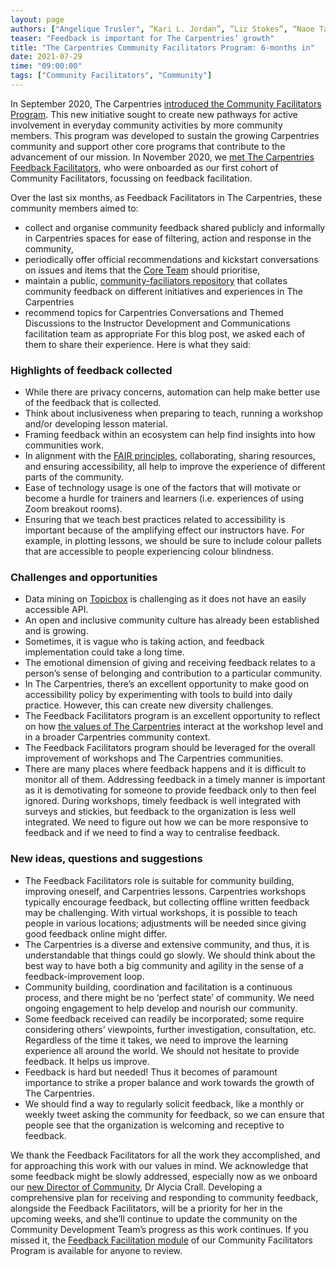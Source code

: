 ```yaml
---
layout: page
authors: ["Angelique Trusler", “Kari L. Jordan”, “Liz Stokes”, “Naoe Tatara”, “Annajiat Alim Rasel”, “Benson Muite”, “Mike Henry“,"Toby Hodges", "Alycia Crall"]
teaser: "Feedback is important for The Carpentries’ growth"
title: "The Carpentries Community Facilitators Program: 6-months in"
date: 2021-07-29
time: "09:00:00"
tags: ["Community Facilitators", "Community"]
---
```


In September 2020, The Carpentries [introduced the Community Facilitators Program](https://carpentries.org/blog/2020/09/introducing-community-facilitators-program/). This new initiative sought to create new pathways for active involvement in everyday community activities by more community members. This program was developed to sustain the growing Carpentries community and support other core programs that contribute to the advancement of our mission. In November 2020, we [met The Carpentries Feedback Facilitators](https://carpentries.org/blog/2020/11/introducing-carpentries-feedback-facilitators/), who were onboarded as our first cohort of Community Facilitators, focussing on feedback facilitation. 

Over the last six months, as Feedback Facilitators in The Carpentries, these community members aimed to:
- collect and organise community feedback shared publicly and informally in Carpentries spaces for ease of filtering, action and response in the community,
- periodically offer official recommendations and kickstart conversations on issues and items that the [Core Team](https://carpentries.org/team/) should prioritise,
- maintain a public, [community-faciliators repository](https://www.google.com/url?q=https://github.com/carpentries/community-facilitators-program/issues&sa=D&source=editors&ust=1626790424834000&usg=AOvVaw2p--FTwCAMu5cpSFpjFTx9) that collates community feedback on different initiatives and experiences in The Carpentries
- recommend topics for Carpentries Conversations and Themed Discussions to the Instructor Development and Communications facilitation team as appropriate
For this blog post, we asked each of them to share their experience. Here is what they said:

### Highlights of feedback collected

- While there are privacy concerns, automation can help make better use of the feedback that is collected. 
- Think about inclusiveness when preparing to teach, running a workshop and/or developing lesson material.
- Framing feedback within an ecosystem can help find insights into how communities work.
- In alignment with the [FAIR principles](https://www.go-fair.org/fair-principles/), collaborating, sharing resources, and ensuring accessibility, all help to improve the experience of different parts of the community. 
- Ease of technology usage is one of the factors that will motivate or become a hurdle for trainers and learners (i.e. experiences of using Zoom breakout rooms). 
- Ensuring that we teach best practices related to accessibility is important because of the amplifying effect our instructors have. For example, in plotting lessons, we should be sure to include colour pallets that are accessible to people experiencing colour blindness. 

### Challenges and opportunities

- Data mining on [Topicbox](https://carpentries.topicbox.com/latest) is challenging as it does not have an easily accessible API. 
- An open and inclusive community culture has already been established and is growing.
- Sometimes, it is vague who is taking action, and feedback implementation could take a long time.
- The emotional dimension of giving and receiving feedback relates to a person’s sense of belonging and contribution to a particular community.
- In The Carpentries, there’s an excellent opportunity to make good on accessibility policy by experimenting with tools to build into daily practice. However, this can create new diversity challenges.
- The Feedback Facilitators program is an excellent opportunity to reflect on how [the values of The Carpentries](https://carpentries.org/values/) interact at the workshop level and in a broader Carpentries community context.
- The Feedback Facilitators program should be leveraged for the overall improvement of workshops and The Carpentries communities.
- There are many places where feedback happens and it is difficult to monitor all of them. Addressing feedback in a timely manner is important as it is demotivating for someone to provide feedback only to then feel ignored. During workshops, timely feedback is well integrated with surveys and stickies, but feedback to the organization is less well integrated. We need to figure out how we can be more responsive to feedback and if we need to find a way to centralise feedback.

### New ideas, questions and suggestions 

- The Feedback Facilitators role is suitable for community building, improving oneself, and Carpentries lessons. Carpentries workshops typically encourage feedback, but collecting offline written feedback may be challenging. With virtual workshops, it is possible to teach people in various locations; adjustments will be needed since giving good feedback online might differ.
- The Carpentries is a diverse and extensive community, and thus, it is understandable that things could go slowly. We should think about the best way to have both a big community and agility in the sense of a feedback-improvement loop.
- Community building, coordination and facilitation is a continuous process, and there might be no ‘perfect state’ of community. We need ongoing engagement to help develop and nourish our community. 
- Some feedback received can readily be incorporated; some require considering others’ viewpoints, further investigation, consultation, etc. Regardless of the time it takes, we need to improve the learning experience all around the world. We should not hesitate to provide feedback. It helps us improve.
- Feedback is hard but needed! Thus it becomes of paramount importance to strike a proper balance and work towards the growth of The Carpentries.
- We should find a way to regularly solicit feedback, like a monthly or weekly tweet asking the community for feedback, so we can ensure that people see that the organization is welcoming and receptive to feedback. 

We thank the Feedback Facilitators for all the work they accomplished, and for approaching this work with our values in mind. We acknowledge that some feedback might be slowly addressed, especially now as we onboard our [new Director of Community](https://carpentries.org/blog/2021/07/introducing-the-carpentries-director-of-community/), Dr Alycia Crall. Developing a comprehensive plan for receiving and responding to community feedback, alongside the Feedback Facilitators, will be a priority for her in the upcoming weeks, and she’ll continue to update the community on the Community Development Team’s progress as this work continues. If you missed it, the [Feedback Facilitation module](https://carpentries.github.io/community-facilitators-program/02-0-feedback-facilitation/index.html) of our Community Facilitators Program is available for anyone to review.
